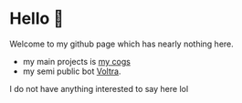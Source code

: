 # Hello 👋

Welcome to my github page which has nearly nothing here.

- my main projects is [my cogs](https://github.com/ltzmax/maxcogs)
- my semi public bot [Voltra](https://voltrabot.com).

I do not have anything interested to say here lol
